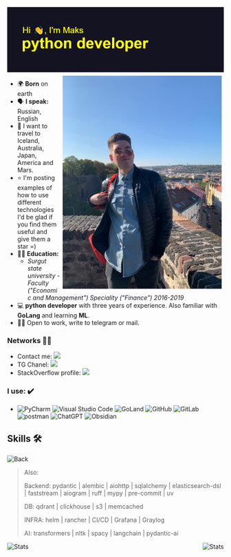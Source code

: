 <img src="https://github.com/xodiumx/xodiumx/blob/main/new_header.png" alt="header">

<div class="container">
<img src="https://raw.githubusercontent.com/xodiumx/xodiumx/main/photo.JPG" width="370" alt="Иллюстрация" align="right" vspace="5" hspace="5">
</div>

* 🌍 **Born** on earth
* 🗣 **I speak:** Russian, English
* 🚀 I want to travel to Iceland, Australia, Japan, America and Mars.
* ⭐ I'm posting examples of how to use different technologies I'd be glad if you find them useful and give them a star =)
* 👨‍🎓 **Education:**
    + *Surgut state university - Faculty ("Economic and Management") Speciality ("Finance") 2016-2019*
* 💻 **python developer** with three years of experience. Also familiar with **GoLang** and learning **ML**.
* 🙋‍♂️ Open to work, write to telegram or mail.

### Networks 👨‍💻

- Contact me: [![](https://img.shields.io/badge/Telegram-000000?style=for-the-badge&logo=telegram&logoColor=white)](https://t.me/axlekseev)
- TG Chanel: [![](https://img.shields.io/badge/Telegram-000000?style=for-the-badge&logo=telegram&logoColor=white)](https://t.me/iprogu)
- StackOverflow profile: [![](https://img.shields.io/badge/-Stackoverflow-000000?style=for-the-badge&logo=stack-overflow&logoColor=white)](https://ru.stackoverflow.com/users/516938/maksim-alekseev)
    
### I use: ✔️

- ![PyCharm](https://img.shields.io/badge/pycharm-143?style=for-the-badge&logo=pycharm&logoColor=white&color=black) ![Visual Studio Code](https://img.shields.io/badge/Visual%20Studio%20Code-000000?style=for-the-badge&logo=visual-studio-code&logoColor=white) ![GoLand](https://img.shields.io/badge/GoLand-0f0f0f?&style=for-the-badge&logo=goland&logoColor=white) ![GitHub](https://img.shields.io/badge/github-000000?style=for-the-badge&logo=github&logoColor=white) ![GitLab](https://img.shields.io/badge/gitlab-000000?style=for-the-badge&logo=gitlab&logoColor=orange) ![postman](https://img.shields.io/badge/Postman-000000?style=for-the-badge&logo=Postman&logoColor=white) ![ChatGPT](https://img.shields.io/badge/chatGPT-000000?style=for-the-badge&logo=openai&logoColor=white) ![Obsidian](https://img.shields.io/badge/Obsidian-000000?style=for-the-badge&logo=obsidian&logoColor=white)

## Skills 🛠️

![Back](https://skillicons.dev/icons?i=python,golang,fastapi,django,flask,sklearn,pytorch,postgresql,elasticsearch,redis,mongodb,linux,nginx,docker,kubernetes,kafka,rabbitmq,grafana,prometheus,js,vue,nuxt,git)

> Also:
> 
> Backend: pydantic | alembic | aiohttp | sqlalchemy | elasticsearch-dsl | faststream | aiogram | ruff | mypy | pre-commit | uv
> 
> DB: qdrant | clickhouse | s3 | memcached
>
> INFRA: helm | rancher | CI/CD | Grafana | Graylog
>
> AI: transformers | nltk | spacy | langchain | pydantic-ai

<div class="container">
    <img src="https://leetcard.jacoblin.cool/oxdium?theme=radical&width=490" alt="Stats" align="left">
</div>

<div class="container">
    <img src="https://github-readme-stats-5han-git-master-xodiumxs-projects.vercel.app/api/top-langs/?username=xodiumx&hide=javascript,html,Jupyter%20Notebook,Mustache,CSS,SCSS,Vue,TypeScript&theme=radical&layout=compact" alt="Stats" align="right">
</div>
